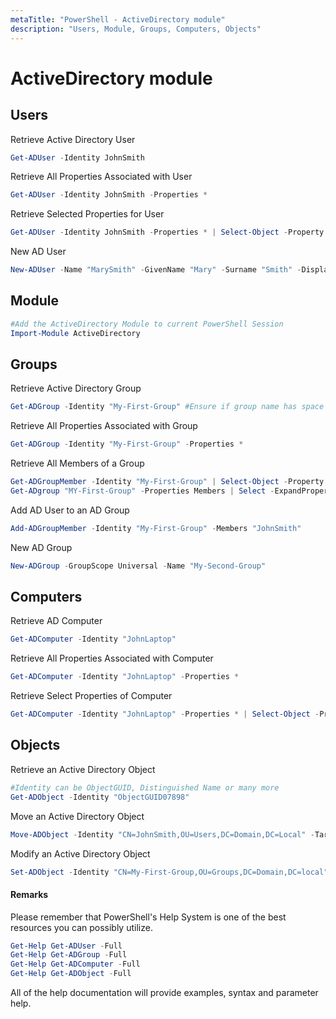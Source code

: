 ```yaml
---
metaTitle: "PowerShell - ActiveDirectory module"
description: "Users, Module, Groups, Computers, Objects"
---
```


# ActiveDirectory module




## Users


Retrieve Active Directory User

```powershell
Get-ADUser -Identity JohnSmith

```

Retrieve All Properties Associated with User

```powershell
Get-ADUser -Identity JohnSmith -Properties *

```

Retrieve Selected Properties for User

```powershell
Get-ADUser -Identity JohnSmith -Properties * | Select-Object -Property sAMAccountName, Name, Mail

```

New AD User

```powershell
New-ADUser -Name "MarySmith" -GivenName "Mary" -Surname "Smith" -DisplayName "MarySmith" -Path "CN=Users,DC=Domain,DC=Local"

```



## Module


```powershell
#Add the ActiveDirectory Module to current PowerShell Session
Import-Module ActiveDirectory 

```



## Groups


Retrieve Active Directory Group

```powershell
Get-ADGroup -Identity "My-First-Group" #Ensure if group name has space quotes are used

```

Retrieve All Properties Associated with Group

```powershell
Get-ADGroup -Identity "My-First-Group" -Properties *

```

Retrieve All Members of a Group

```powershell
Get-ADGroupMember -Identity "My-First-Group" | Select-Object -Property sAMAccountName
Get-ADgroup "MY-First-Group" -Properties Members | Select -ExpandProperty Members

```

Add AD User to an AD Group

```powershell
Add-ADGroupMember -Identity "My-First-Group" -Members "JohnSmith"

```

New AD Group

```powershell
New-ADGroup -GroupScope Universal -Name "My-Second-Group"

```



## Computers


Retrieve AD Computer

```powershell
Get-ADComputer -Identity "JohnLaptop"

```

Retrieve All Properties Associated with Computer

```powershell
Get-ADComputer -Identity "JohnLaptop" -Properties *

```

Retrieve Select Properties of Computer

```powershell
Get-ADComputer -Identity "JohnLaptop" -Properties * | Select-Object -Property Name, Enabled

```



## Objects


Retrieve an Active Directory Object

```powershell
#Identity can be ObjectGUID, Distinguished Name or many more
Get-ADObject -Identity "ObjectGUID07898" 

```

Move an Active Directory Object

```powershell
Move-ADObject -Identity "CN=JohnSmith,OU=Users,DC=Domain,DC=Local" -TargetPath "OU=SuperUser,DC=Domain,DC=Local"

```

Modify an Active Directory Object

```powershell
Set-ADObject -Identity "CN=My-First-Group,OU=Groups,DC=Domain,DC=local" -Description "This is My First Object Modification"

```



#### Remarks


Please remember that PowerShell's Help System is one of the best resources you can possibly utilize.

```powershell
Get-Help Get-ADUser -Full
Get-Help Get-ADGroup -Full
Get-Help Get-ADComputer -Full
Get-Help Get-ADObject -Full

```

All of the help documentation will provide examples, syntax and parameter help.

